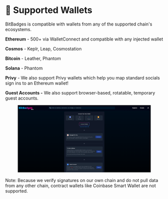 # 🧩 Supported Wallets

BitBadges is compatible with wallets from any of the supported chain's ecosystems.

**Ethereum** - 500+ via WalletConnect and compatible with any injected wallet

**Cosmos** - Keplr, Leap, Cosmostation

**Bitcoin** - Leather,  Phantom

**Solana** - Phantom

**Privy** - We also support Privy wallets which help you map standard socials sign ins to an Ethereum wallet!

**Guest Accounts -** We also support browser-based, rotatable, temporary guest accounts.

<figure><img src="../../.gitbook/assets/image (3) (1) (1) (1) (1) (1).png" alt=""><figcaption></figcaption></figure>

Note: Because we verify signatures on our own chain and do not pull data from any other chain, contract wallets like Coinbase Smart Wallet are not supported.
